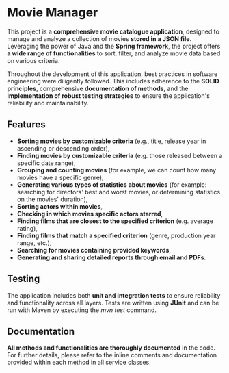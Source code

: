 # Movie Manager

This project is a **comprehensive movie catalogue application**, designed to manage and analyze a collection of movies 
**stored in a JSON file**. Leveraging the power of Java and the **Spring framework**, the project offers **a wide range 
of functionalities** to sort, filter, and analyze movie data based on various criteria. 

Throughout the development of 
this application, best practices in software engineering were diligently followed. This includes adherence to the **SOLID 
principles**, comprehensive **documentation of methods**, and the **implementation of robust testing strategies** to 
ensure the application's reliability and maintainability.


## Features
- **Sorting movies by customizable criteria** (e.g., title, release year in ascending or descending order),
- **Finding movies by customizable criteria** (e.g. those released between a specific date range),
- **Grouping and counting movies** (for example, we can count how many movies have a specific genre),
- **Generating various types of statistics about movies** (for example: searching for directors' best and worst movies, 
or determining statistics on the movies' duration),
- **Sorting actors within movies**,
- **Checking in which movies specific actors starred**,
- **Finding films that are closest to the specified criterion** (e.g. average rating),
- **Finding films that match a specified criterion** (genre, production year range, etc.),
- **Searching for movies containing provided keywords**,
- **Generating and sharing detailed reports through email and PDFs**.


## Testing
The application includes both **unit and integration tests** to ensure reliability and functionality across all layers. 
Tests are written using **JUnit** and can be run with Maven by executing the _mvn test_ command.


## Documentation
**All methods and functionalities are thoroughly documented** in the code. For further details, please refer to 
the inline comments and documentation provided within each method in all service classes. 